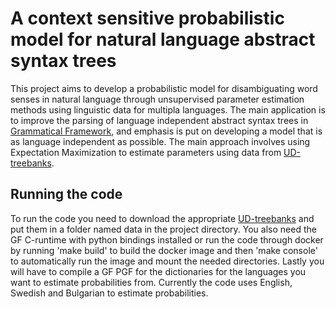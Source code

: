 # A context sensitive probabilistic model for natural language abstract syntax trees

This project aims to develop a probabilistic model for disambiguating word senses in natural language through unsupervised parameter estimation methods using linguistic data for multipla languages. The main application is to improve the parsing of language independent abstract syntax trees in [Grammatical Framework](https://github.com/GrammaticalFramework/GF), and emphasis is put on developing a model that is as language independent as possible. The main approach involves using Expectation Maximization to estimate parameters using data from [UD-treebanks](https://github.com/UniversalDependencies).

## Running the code
To run the code you need to download the appropriate [UD-treebanks](https://github.com/UniversalDependencies) and put them in a folder named data in the project directory. You also need the GF C-runtime with python bindings installed or run the code through docker by running 'make build' to build the docker image and then 'make console' to automatically run the image and mount the needed directories. Lastly you will have to compile a GF PGF for the dictionaries for the languages you want to estimate probabilities from. Currently the code uses English, Swedish and Bulgarian to estimate probabilities.
